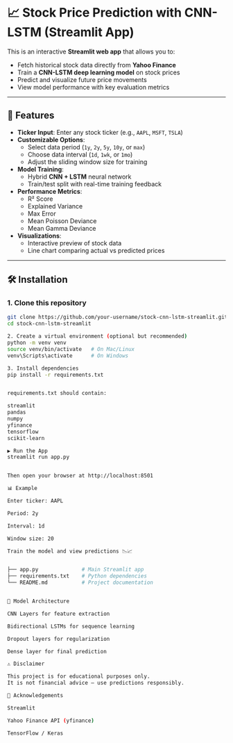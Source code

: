 # 📈 Stock Price Prediction with CNN-LSTM (Streamlit App)

This is an interactive **Streamlit web app** that allows you to:

- Fetch historical stock data directly from **Yahoo Finance**
- Train a **CNN-LSTM deep learning model** on stock prices
- Predict and visualize future price movements
- View model performance with key evaluation metrics

---

## 🚀 Features
- **Ticker Input**: Enter any stock ticker (e.g., `AAPL`, `MSFT`, `TSLA`)
- **Customizable Options**:
  - Select data period (`1y`, `2y`, `5y`, `10y`, or `max`)
  - Choose data interval (`1d`, `1wk`, or `1mo`)
  - Adjust the sliding window size for training
- **Model Training**:
  - Hybrid **CNN + LSTM** neural network
  - Train/test split with real-time training feedback
- **Performance Metrics**:
  - R² Score
  - Explained Variance
  - Max Error
  - Mean Poisson Deviance
  - Mean Gamma Deviance
- **Visualizations**:
  - Interactive preview of stock data
  - Line chart comparing actual vs predicted prices

---

## 🛠 Installation

### 1. Clone this repository
```bash
git clone https://github.com/your-username/stock-cnn-lstm-streamlit.git
cd stock-cnn-lstm-streamlit

2. Create a virtual environment (optional but recommended)
python -m venv venv
source venv/bin/activate   # On Mac/Linux
venv\Scripts\activate      # On Windows

3. Install dependencies
pip install -r requirements.txt


requirements.txt should contain:

streamlit
pandas
numpy
yfinance
tensorflow
scikit-learn

▶️ Run the App
streamlit run app.py


Then open your browser at http://localhost:8501

📊 Example

Enter ticker: AAPL

Period: 2y

Interval: 1d

Window size: 20

Train the model and view predictions 📉📈


├── app.py              # Main Streamlit app
├── requirements.txt    # Python dependencies
└── README.md           # Project documentation


🧠 Model Architecture

CNN Layers for feature extraction

Bidirectional LSTMs for sequence learning

Dropout layers for regularization

Dense layer for final prediction

⚠️ Disclaimer

This project is for educational purposes only.
It is not financial advice — use predictions responsibly.

🙌 Acknowledgements

Streamlit

Yahoo Finance API (yfinance)

TensorFlow / Keras
